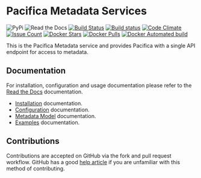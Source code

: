 # Pacifica Metadata Services
![PyPi](https://img.shields.io/pypi/v/pacifica-metadata.svg)
![Read the Docs](https://readthedocs.org/projects/pacifica-metadata/badge/?version=latest)
[![Build Status](https://travis-ci.org/pacifica/pacifica-metadata.svg?branch=master)](https://travis-ci.org/pacifica/pacifica-metadata)
[![Build status](https://ci.appveyor.com/api/projects/status/ekicw5d4yxfmq1x4?svg=true)](https://ci.appveyor.com/project/dmlb2000/pacifica-metadata)
[![Code Climate](https://codeclimate.com/github/pacifica/pacifica-metadata/badges/gpa.svg)](https://codeclimate.com/github/pacifica/pacifica-metadata)
[![Issue Count](https://codeclimate.com/github/pacifica/pacifica-metadata/badges/issue_count.svg)](https://codeclimate.com/github/pacifica/pacifica-metadata)
[![Docker Stars](https://img.shields.io/docker/stars/pacifica/metadata.svg?maxAge=2592000)](https://cloud.docker.com/swarm/pacifica/repository/docker/pacifica/metadata/general)
[![Docker Pulls](https://img.shields.io/docker/pulls/pacifica/metadata.svg?maxAge=2592000)](https://cloud.docker.com/swarm/pacifica/repository/docker/pacifica/metadata/general)
[![Docker Automated build](https://img.shields.io/docker/automated/pacifica/metadata.svg?maxAge=2592000)](https://cloud.docker.com/swarm/pacifica/repository/docker/pacifica/metadata/builds)

This is the Pacifica Metadata service and provides Pacifica with a single
API endpoint for access to metadata.


## Documentation

For installation, configuration and usage documentation please
refer to the [Read the Docs](https://pacifica-metadata.readthedocs.io)
documentation.

* [Installation](docs/installation.md) documentation.
* [Configuration](docs/configuration.md) documentation.
* [Metadata Model](docs/metadatamodel.rst) documentation.
* [Examples](docs/exampleusage.md) documentation.


## Contributions

Contributions are accepted on GitHub via the fork and pull request workflow.
GitHub has a good [help article](https://help.github.com/articles/using-pull-requests/)
if you are unfamiliar with this method of contributing.
